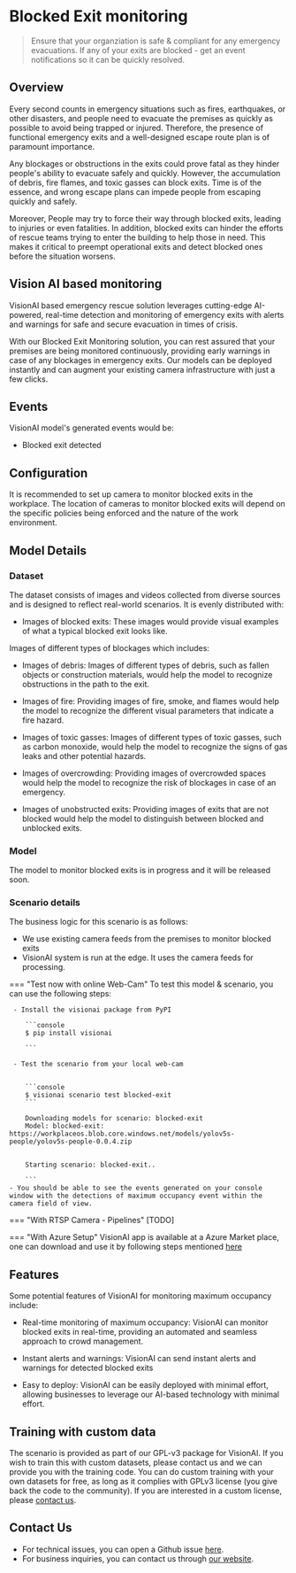# Blocked Exit monitoring

> Ensure that your organziation is safe & compliant for any emergency evacuations. If any of your exits are blocked - get an event notifications so it can be quickly resolved.

## Overview

Every second counts in emergency situations such as fires, earthquakes, or other disasters, and people need to evacuate the premises as quickly as possible to avoid being trapped or injured. Therefore, the presence of functional emergency exits and a well-designed escape route plan is of paramount importance. 

Any blockages or obstructions in the exits could prove fatal as they hinder people's ability to evacuate safely and quickly. However, the accumulation of debris, fire flames, and toxic gasses can block exits. Time is of the essence, and wrong escape plans can impede people from escaping quickly and safely. 

Moreover, People may try to force their way through blocked exits, leading to injuries or even fatalities. In addition, blocked exits can hinder the efforts of rescue teams trying to enter the building to help those in need. This makes it critical to preempt operational exits and detect blocked ones before the situation worsens.

## Vision AI based monitoring
VisionAI based emergency rescue solution leverages cutting-edge AI-powered, real-time detection and monitoring of emergency exits with alerts and warnings for safe and secure evacuation in times of crisis. 

With our Blocked Exit Monitoring solution, you can rest assured that your premises are being monitored continuously, providing early warnings in case of any blockages in emergency exits. Our models can be deployed instantly and can augment your existing camera infrastructure with just a few clicks.
    
## Events
VisionAI model's generated events would be:

- Blocked exit detected

## Configuration

It is recommended to set up camera to monitor blocked exits in the workplace. The location of cameras to monitor blocked exits will depend on the specific policies being enforced and the nature of the work environment.

## Model Details

### Dataset
The dataset consists of images and videos collected from diverse sources and is designed to reflect real-world scenarios. It is evenly distributed with:


- Images of blocked exits: These images would provide visual examples of what a typical blocked exit looks like.

Images of different types of blockages which includes: 

* Images of debris: Images of different types of debris, such as fallen objects or construction materials, would help the model to recognize obstructions in the path to the exit.

* Images of fire: Providing images of fire, smoke, and flames would help the model to recognize the different visual parameters that indicate a fire hazard.

* Images of toxic gasses: Images of different types of toxic gasses, such as carbon monoxide, would help the model to recognize the signs of gas leaks and other potential hazards.

* Images of overcrowding: Providing images of overcrowded spaces would help the model to recognize the risk of blockages in case of an emergency.

* Images of unobstructed exits: Providing images of exits that are not blocked would help the model to distinguish between blocked and unblocked exits.
   

### Model
The model to monitor blocked exits is in progress and it will be released soon.

### Scenario details
The business logic for this scenario is as follows:
- We use existing camera feeds from the premises to monitor blocked exits
- VisionAI system is run at the edge. It uses the camera feeds for processing.

=== "Test now with online Web-Cam"
     To test this model & scenario, you can use the following steps:

     - Install the visionai package from PyPI
     
        ```console
        $ pip install visionai
        
        ```
     
     - Test the scenario from your local web-cam
     

        ```console
        $ visionai scenario test blocked-exit
        ```

        Downloading models for scenario: blocked-exit
        Model: blocked-exit: https://workplaceos.blob.core.windows.net/models/yolov5s-people/yolov5s-people-0.0.4.zip
        

        Starting scenario: blocked-exit..

        ```
    - You should be able to see the events generated on your console window with the detections of maximum occupancy event within the camera field of view.

=== "With RTSP Camera - Pipelines"
     [TODO]
 
=== "With Azure Setup"
     VisionAI app is available at a Azure Market place, one can download and use it by following steps mentioned [here](../overview/azure-managed-app.md)

## Features

Some potential features of VisionAI for monitoring maximum occupancy include:

- Real-time monitoring of maximum occupancy: VisionAI can monitor blocked exits in real-time, providing an automated and seamless approach to crowd management.

- Instant alerts and warnings: VisionAI can send instant alerts and warnings for detected blocked exits

- Easy to deploy: VisionAI can be easily deployed with minimal effort, allowing businesses to leverage our AI-based technology with minimal effort.


## Training with custom data

The scenario is provided as part of our GPL-v3 package for VisionAI. If you wish to train this with custom datasets, please contact us and we can provide you with the training code. You can do custom training with your own datasets for free, as long as it complies with GPLv3 license (you give back the code to the community). If you are interested in a custom license, please [contact us](../company/contact.md).


## Contact Us

- For technical issues, you can open a Github issue [here](https://github.com/visionify/visionai).
- For business inquiries, you can contact us through [our website](https://visionify.ai/contact).